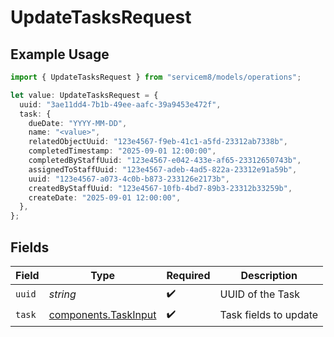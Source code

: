 # UpdateTasksRequest

## Example Usage

```typescript
import { UpdateTasksRequest } from "servicem8/models/operations";

let value: UpdateTasksRequest = {
  uuid: "3ae11dd4-7b1b-49ee-aafc-39a9453e472f",
  task: {
    dueDate: "YYYY-MM-DD",
    name: "<value>",
    relatedObjectUuid: "123e4567-f9eb-41c1-a5fd-23312ab7338b",
    completedTimestamp: "2025-09-01 12:00:00",
    completedByStaffUuid: "123e4567-e042-433e-af65-23312650743b",
    assignedToStaffUuid: "123e4567-adeb-4ad5-822a-23312e91a59b",
    uuid: "123e4567-a073-4c0b-b873-233126e2173b",
    createdByStaffUuid: "123e4567-10fb-4bd7-89b3-23312b33259b",
    createDate: "2025-09-01 12:00:00",
  },
};
```

## Fields

| Field                                                        | Type                                                         | Required                                                     | Description                                                  |
| ------------------------------------------------------------ | ------------------------------------------------------------ | ------------------------------------------------------------ | ------------------------------------------------------------ |
| `uuid`                                                       | *string*                                                     | :heavy_check_mark:                                           | UUID of the Task                                             |
| `task`                                                       | [components.TaskInput](../../models/components/taskinput.md) | :heavy_check_mark:                                           | Task fields to update                                        |